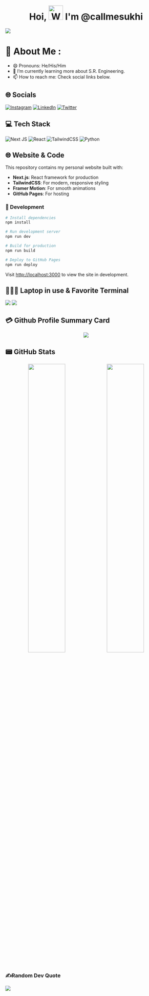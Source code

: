 <h1 align="center"> Hoi, <img src="https://raw.githubusercontent.com/nixin72/nixin72/master/wave.gif" 
         alt="Waving hand animated gif"
         height="45"
         width="45" /> I'm @callmesukhi</h1>

[![](https://visitcount.itsvg.in/api?id=callmesukhi&icon=0&color=1)](https://visitcount.itsvg.in)

# 💫 About Me :
- 😄 Pronouns: He/His/Him
- 🌱 I’m currently learning more about S.R. Engineering.
- 📫 How to reach me: Check social links below.
## 🌐 Socials
[![Instagram](https://img.shields.io/badge/Instagram-E4405F?style=for-the-badge&logo=instagram&logoColor=white)](https://instagram.com/callmesukhi) [![LinkedIn](https://img.shields.io/badge/LinkedIn-0077B5?style=for-the-badge&logo=linkedin&logoColor=white)](https://linkedin.com/in/callmesukhi) [![Twitter](https://img.shields.io/twitter/follow/callmesukhi?logo=Twitter&style=for-the-badge)](https://twitter.com/callmesukhi)

## 💻 Tech Stack
![Next JS](https://img.shields.io/badge/Next.js-000000?style=for-the-badge&logo=next.js&logoColor=white) ![React](https://img.shields.io/badge/React-20232A?style=for-the-badge&logo=react&logoColor=61DAFB) ![TailwindCSS](https://img.shields.io/badge/Tailwind_CSS-38B2AC?style=for-the-badge&logo=tailwind-css&logoColor=white) ![Python](https://img.shields.io/badge/python-3670A0?style=for-the-badge&logo=python&logoColor=ffdd54)

## 🌐 Website & Code
This repository contains my personal website built with:
- **Next.js**: React framework for production
- **TailwindCSS**: For modern, responsive styling
- **Framer Motion**: For smooth animations
- **GitHub Pages**: For hosting

### 🚀 Development
```bash
# Install dependencies
npm install

# Run development server
npm run dev

# Build for production
npm run build

# Deploy to GitHub Pages
npm run deploy
```

Visit [http://localhost:3000](http://localhost:3000) to view the site in development.
## 👨🏻‍💻 Laptop in use & Favorite Terminal
<img src="https://img.shields.io/badge/Apple-MacBook_Pro_2021-333333?style=for-the-badge&logo=apple&logoColor=white"/> <img src="https://img.shields.io/badge/Warp-000000?style=for-the-badge&logo=iterm2&logoColor=white"/>


## 💳 Github Profile Summary Card
<p align="center">
  <img src="https://github-profile-summary-cards.vercel.app/api/cards/profile-details?username=callmesukhi&theme=vue"/>
</p>

## 📟 GitHub Stats
<p align="center">
	<img width="48%" src="https://github-readme-stats.vercel.app/api?username=callmesukhi&show_icons=true&theme=vue" />
	<img width="48%" src="https://github-readme-streak-stats.herokuapp.com/?user=callmesukhi&theme=vue" />
</p>

### ✍️Random Dev Quote
![](https://quotes-github-readme.vercel.app/api?type=horizontal&theme=vue)
